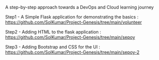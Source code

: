 A step-by-step approach towards a DevOps and Cloud learning journey

Step1 - A Simple Flask application for demonstrating the basics : https://github.com/SolKumar/Project-Genesis/tree/main/volunteer

Step2 - Adding HTML to the flask application : https://github.com/SolKumar/Project-Genesis/tree/main/sepoy

Step3 - Adding Bootstrap and CSS for the UI : https://github.com/SolKumar/Project-Genesis/tree/main/sepoy-2




